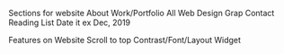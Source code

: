 Sections for website
    About
    Work/Portfolio
        All
        Web Design
        Grap
    Contact
    Reading List
        Date it ex Dec, 2019

Features on Website
    Scroll to top
    Contrast/Font/Layout Widget


